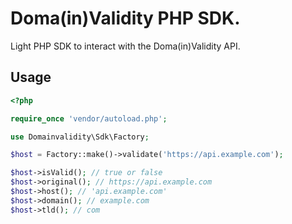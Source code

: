 # Doma(in)Validity PHP SDK.

Light PHP SDK to interact with the Doma(in)Validity API.

## Usage

```php
<?php

require_once 'vendor/autoload.php';

use Domainvalidity\Sdk\Factory;

$host = Factory::make()->validate('https://api.example.com');

$host->isValid(); // true or false
$host->original(); // https://api.example.com
$host->host(); // 'api.example.com'
$host->domain(); // example.com
$host->tld(); // com
```